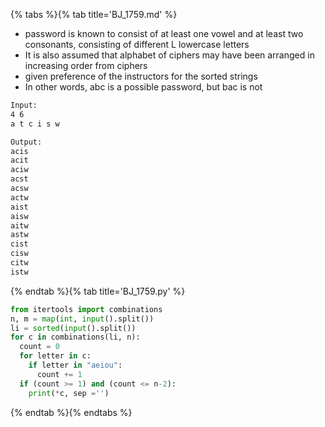 {% tabs %}{% tab title='BJ_1759.md' %}

* password is known to consist of at least one vowel and at least two consonants, consisting of different L lowercase letters
* It is also assumed that alphabet of ciphers may have been arranged in increasing order from ciphers
* given preference of the instructors for the sorted strings
* In other words, abc is a possible password, but bac is not

```txt
Input:
4 6
a t c i s w

Output:
acis
acit
aciw
acst
acsw
actw
aist
aisw
aitw
astw
cist
cisw
citw
istw
```

{% endtab %}{% tab title='BJ_1759.py' %}

```py
from itertools import combinations
n, m = map(int, input().split())
li = sorted(input().split())
for c in combinations(li, n):
  count = 0
  for letter in c:
    if letter in "aeiou":
      count += 1
  if (count >= 1) and (count <= n-2):
    print(*c, sep ='')
```

{% endtab %}{% endtabs %}
